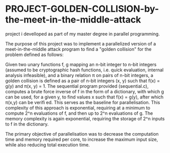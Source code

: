 # PROJECT-GOLDEN-COLLISION-by-the-meet-in-the-middle-attack
project i develloped as part of my master degree in parallel programming.

The purpose of this project was to implement a parallelized version of a meet-in-the-middle attack program to find a "golden collision" for the problem defined as follows:

  Given two unary functions f, g mapping an n-bit integer to n-bit integers (assumed to be cryptographic hash functions, i.e. quick evaluation, internal analysis infeasible), and a binary relation π on pairs of n-bit integers, a golden collision is defined as a pair of n-bit integers (x, y) such that f(x) = g(y) and π(x, y) = 1. 
The sequential program provided (sequential.c), computes a brute force inverse of f in the form of a dictionary, with which g can be used, for a given y, to find values x such that f(x) = g(y), after which π(x,y) can be verifi ed. This serves as the baseline for parallelisation. This complexity of this approach is exponential, requiring at a minimum to compute 2^n evaluations of f, and then up to 2^n evaluations of g. The memory complexity is again exponential, requiring the storage of 2^n inputs to f in the dictionary.

The primary objective of parallelisation was to decrease the computation time and memory required per core, to increase the maximum input size, while also reducing total execution time.
